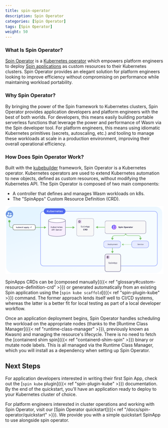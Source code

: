 ```yaml
---
title: spin-operator
description: Spin Operator
categories: [Spin Operator]
tags: [Spin Operator]
weight: 50
---
```


### What Is Spin Operator?

[Spin Operator](https://github.com/spinkube/spin-operator/) is a [Kubernetes operator](https://kubernetes.io/docs/concepts/extend-kubernetes/operator/) which empowers platform engineers to deploy [Spin applications](https://developer.fermyon.com/spin) as custom resources to their Kubernetes clusters. Spin Operator provides an elegant solution for platform engineers looking to improve efficiency without compromising on performance while maintaining workload portability. 

### Why Spin Operator? 

By bringing the power of the Spin framework to Kubernetes clusters, Spin Operator provides application developers and platform engineers with the best of both worlds. For developers, this means easily building portable serverless functions that leverage the power and performance of Wasm via the Spin developer tool. For platform engineers, this means using idiomatic Kubernetes primitives (secrets, autoscaling, etc.) and tooling to manage these workloads at scale in a production environment, improving their overall operational efficiency. 

### How Does Spin Operator Work? 

Built with the [kubebuilder](https://github.com/kubernetes-sigs/kubebuilder) framework, Spin Operator is a Kubernetes operator. Kubernetes operators are used to extend Kubernetes automation to new objects, defined as custom resources, without modifying the Kubernetes API. The Spin Operator is composed of two main components: 
- A controller that defines and manages Wasm workloads on k8s.
- The "SpinApps" Custom Resource Definition (CRD).  

![](spin-operator-diagram.png)

SpinApps CRDs can be [composed manually]({{< ref "glossary#custom-resource-definition-crd" >}}) or generated automatically from an existing Spin application using the [`spin kube scaffold`]({{< ref "spin-plugin-kube" >}}) command. The former approach lends itself well to CI/CD systems, whereas the latter is a better fit for local testing as part of a local developer workflow.

Once an application deployment begins, Spin Operator handles scheduling the workload on the appropriate nodes (thanks to the [Runtime Class Manager]({{< ref "runtime-class-manager" >}}), previously known as Kwasm) and managing the resource's lifecycle. There is no need to fetch the [containerd shim spin]({{< ref "containerd-shim-spin" >}}) binary or mutate node labels. This is all managed via the Runtime Class Manager, which you will install as a dependency when setting up Spin Operator. 

## Next Steps

For application developers interested in writing their first Spin App, check out the [`spin kube` plugin]({{< ref "spin-plugin-kube" >}}) documentation. By the end of the quickstart, you'll have an application ready to deploy to your Kubernetes cluster of choice.

For platform engineers interested in cluster operations and working with Spin Operator, visit our [Spin Operator quickstart]({{< ref "/docs/spin-operator/quickstart" >}}). We provide you with a simple quickstart SpinApp to use alongside spin operator. 
